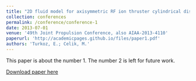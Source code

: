 ```yaml
---
title: "2D fluid model for axisymmetric RF ion thruster cylindrical discharge chamber"
collection: conferences
permalink: /conference/conference-1
date: 2013-07-01
venue: '49th Joint Propulsion Conference, also AIAA-2013-4110'
paperurl: 'http://academicpages.github.io/files/paper1.pdf'
authors: 'Turkoz, E.; Celik, M.'
---
```

This paper is about the number 1. The number 2 is left for future work.

[Download paper here](http://academicpages.github.io/files/paper1.pdf)